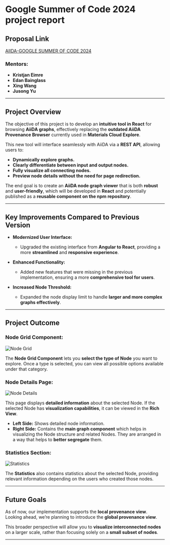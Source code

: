 # Google Summer of Code 2024 project report

## Proposal Link
[AIIDA-GOOGLE SUMMER OF CODE 2024](https://docs.google.com/document/d/1VQOJ9eUC1KmGdjK3tjwNfsAXz1ttTVwR7MdOs2SziRA/edit?usp=sharing)

### **Mentors:**
- **Kristjan Eimre**
- **Edan Bainglass**
- **Xing Wang**
- **Jusong Yu**

---

## **Project Overview**

The objective of this project is to develop an **intuitive tool in React** for browsing **AiiDA graphs**, effectively replacing the **outdated AiiDA Provenance Browser** currently used in **Materials Cloud Explore**. 

This new tool will interface seamlessly with AiiDA via a **REST API**, allowing users to:

- **Dynamically explore graphs.**
- **Clearly differentiate between input and output nodes.**
- **Fully visualize all connecting nodes.**
- **Preview node details without the need for page redirection.**

The end goal is to create an **AiiDA node graph viewer** that is both **robust** and **user-friendly**, which will be developed in **React** and potentially published as a **reusable component on the npm repository**.

---

## **Key Improvements Compared to Previous Version**

- **Modernized User Interface:** 
  - Upgraded the existing interface from **Angular to React**, providing a more **streamlined** and **responsive experience**.

- **Enhanced Functionality:** 
  - Added new features that were missing in the previous implementation, ensuring a more **comprehensive tool for users**.

- **Increased Node Threshold:** 
  - Expanded the node display limit to handle **larger and more complex graphs effectively**.

---

## **Project Outcome**

### **Node Grid Component:**
![Node Grid](https://i.ibb.co/BG9Hk6X/Screenshot-2024-08-22-224556.png "a title")

The **Node Grid Component** lets you **select the type of Node** you want to explore. Once a type is selected, you can view all possible options available under that category.

### **Node Details Page:**

![Node Details](https://i.ibb.co/KDt8KV8/Screenshot-2024-08-22-231920.png "a title")

This page displays **detailed information** about the selected Node. If the selected Node has **visualization capabilities**, it can be viewed in the **Rich View**. 

- **Left Side:** Shows detailed node information.
- **Right Side:** Contains the **main graph component** which helps in visualizing the Node structure and related Nodes. They are arranged in a way that helps to **better segregate** them.

### **Statistics Section:**

![Statistics](https://i.ibb.co/02Tdr5R/Screenshot-2024-08-22-232909.png "a title")

The **Statistics** also contains statistics about the selected Node, providing relevant information depending on the users who created those nodes.

---

## **Future Goals**

As of now, our implementation supports the **local provenance view**. Looking ahead, we’re planning to introduce the **global provenance view**. 

This broader perspective will allow you to **visualize interconnected nodes** on a larger scale, rather than focusing solely on a **small subset of nodes**.

---
